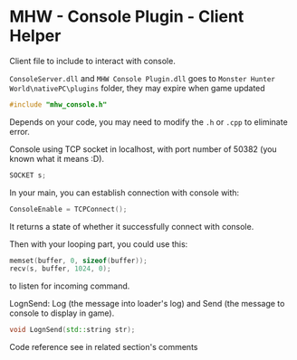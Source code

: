 # MHW - Console Plugin - Client Helper
Client file to include to interact with console.

`ConsoleServer.dll` and `MHW Console Plugin.dll` goes to `Monster Hunter World\nativePC\plugins` folder, they may expire when game updated



```c++
#include "mhw_console.h"
```

Depends on your code, you may need to modify the `.h` or `.cpp` to eliminate error.



Console using TCP socket in localhost, with port number of 50382 (you known what it means :D).

```c++
SOCKET s;
```

In your main, you can establish connection with console with:

```c++
ConsoleEnable = TCPConnect();
```

It returns a state of whether it successfully connect with console.

Then with your looping part, you could use this:

```c++
memset(buffer, 0, sizeof(buffer));
recv(s, buffer, 1024, 0);
```

to listen for incoming command.



LognSend: Log (the message into loader's log) and Send (the message to console to display in game).


```c++
void LognSend(std::string str);
```



Code reference see in related section's comments